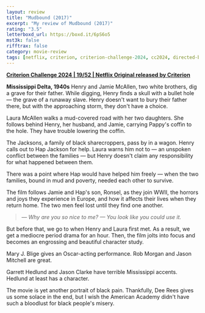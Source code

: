 ```yaml
---
layout: review
title: "Mudbound (2017)"
excerpt: "My review of Mudbound (2017)"
rating: "3.5"
letterboxd_url: https://boxd.it/6pS6o5
mst3k: false
rifftrax: false
category: movie-review
tags: [netflix, criterion, criterion-challenge-2024, cc2024, directed-by-women, written-by-women, edited-by-women, films-made-by-women-set-in-rural-areas]
---
```


<b><a href="https://boxd.it/qWjuA/detail" title="Criterion Challenge 2024 | 19/52 | Netflix Original released by Criterion" target="_blank" rel="noopener">Criterion Challenge 2024 | 19/52 | Netflix Original released by Criterion</a></b>

<b>Mississippi Delta, 1940s</b>
Henry and Jamie McAllen, two white brothers, dig a grave for their father. While digging, Henry finds a skull with a bullet hole — the grave of a runaway slave. Henry doesn't want to bury their father there, but with the approaching storm, they don't have a choice.

Laura McAllen walks a mud-covered road with her two daughters. She follows behind Henry, her husband, and Jamie, carrying Pappy's coffin to the hole. They have trouble lowering the coffin.

The Jacksons, a family of black sharecroppers, pass by in a wagon. Henry calls out to Hap Jackson for help. Laura warns him not to — an unspoken conflict between the families — but Henry doesn't claim any responsibility for what happened between them.

There was a point where Hap would have helped him freely — when the two families, bound in mud and poverty, needed each other to survive.

The film follows Jamie and Hap's son, Ronsel, as they join WWII, the horrors and joys they experience in Europe, and how it affects their lives when they return home. The two men feel lost until they find one another.

<blockquote><i>— Why are you so nice to me?
</i><i>— You look like you could use it.</i></blockquote>
But before that, we go to when Henry and Laura first met. As a result, we get a mediocre period drama for an hour. Then, the film jolts into focus and becomes an engrossing and beautiful character study.

Mary J. Blige gives an Oscar-acting performance. Rob Morgan and Jason Mitchell are great.

Garrett Hedlund and Jason Clarke have terrible Mississippi accents. Hedlund at least has a character.

The movie is yet another portrait of black pain. Thankfully, Dee Rees gives us some solace in the end, but I wish the American Academy didn't have such a bloodlust for black people's misery.
